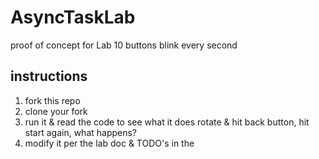 # AsyncTaskLab

proof of concept for Lab 10
buttons blink every second

## instructions

1. fork this repo
2. clone your fork
3. run it & read the code to see what it does 
rotate & hit back button, hit start again, what happens?
4. modify it per the lab doc & TODO's in the 
